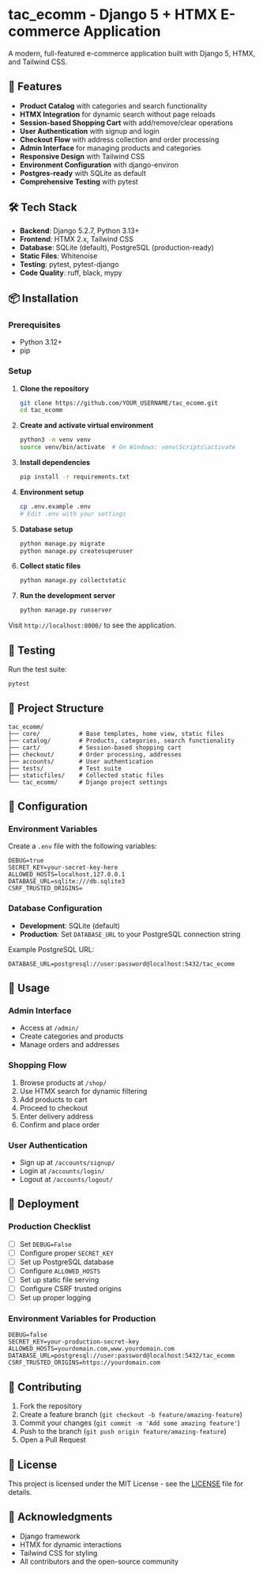 # tac_ecomm - Django 5 + HTMX E-commerce Application

A modern, full-featured e-commerce application built with Django 5, HTMX, and Tailwind CSS.

## 🚀 Features

- **Product Catalog** with categories and search functionality
- **HTMX Integration** for dynamic search without page reloads
- **Session-based Shopping Cart** with add/remove/clear operations
- **User Authentication** with signup and login
- **Checkout Flow** with address collection and order processing
- **Admin Interface** for managing products and categories
- **Responsive Design** with Tailwind CSS
- **Environment Configuration** with django-environ
- **Postgres-ready** with SQLite as default
- **Comprehensive Testing** with pytest

## 🛠 Tech Stack

- **Backend**: Django 5.2.7, Python 3.13+
- **Frontend**: HTMX 2.x, Tailwind CSS
- **Database**: SQLite (default), PostgreSQL (production-ready)
- **Static Files**: Whitenoise
- **Testing**: pytest, pytest-django
- **Code Quality**: ruff, black, mypy

## 📦 Installation

### Prerequisites
- Python 3.12+
- pip

### Setup

1. **Clone the repository**
   ```bash
   git clone https://github.com/YOUR_USERNAME/tac_ecomm.git
   cd tac_ecomm
   ```

2. **Create and activate virtual environment**
   ```bash
   python3 -m venv venv
   source venv/bin/activate  # On Windows: venv\Scripts\activate
   ```

3. **Install dependencies**
   ```bash
   pip install -r requirements.txt
   ```

4. **Environment setup**
   ```bash
   cp .env.example .env
   # Edit .env with your settings
   ```

5. **Database setup**
   ```bash
   python manage.py migrate
   python manage.py createsuperuser
   ```

6. **Collect static files**
   ```bash
   python manage.py collectstatic
   ```

7. **Run the development server**
   ```bash
   python manage.py runserver
   ```

Visit `http://localhost:8000/` to see the application.

## 🧪 Testing

Run the test suite:
```bash
pytest
```

## 📁 Project Structure

```
tac_ecomm/
├── core/           # Base templates, home view, static files
├── catalog/        # Products, categories, search functionality
├── cart/           # Session-based shopping cart
├── checkout/       # Order processing, addresses
├── accounts/       # User authentication
├── tests/          # Test suite
├── staticfiles/    # Collected static files
└── tac_ecomm/      # Django project settings
```

## 🔧 Configuration

### Environment Variables

Create a `.env` file with the following variables:

```env
DEBUG=true
SECRET_KEY=your-secret-key-here
ALLOWED_HOSTS=localhost,127.0.0.1
DATABASE_URL=sqlite:///db.sqlite3
CSRF_TRUSTED_ORIGINS=
```

### Database Configuration

- **Development**: SQLite (default)
- **Production**: Set `DATABASE_URL` to your PostgreSQL connection string

Example PostgreSQL URL:
```
DATABASE_URL=postgresql://user:password@localhost:5432/tac_ecomm
```

## 🎯 Usage

### Admin Interface
- Access at `/admin/`
- Create categories and products
- Manage orders and addresses

### Shopping Flow
1. Browse products at `/shop/`
2. Use HTMX search for dynamic filtering
3. Add products to cart
4. Proceed to checkout
5. Enter delivery address
6. Confirm and place order

### User Authentication
- Sign up at `/accounts/signup/`
- Login at `/accounts/login/`
- Logout at `/accounts/logout/`

## 🚀 Deployment

### Production Checklist
- [ ] Set `DEBUG=False`
- [ ] Configure proper `SECRET_KEY`
- [ ] Set up PostgreSQL database
- [ ] Configure `ALLOWED_HOSTS`
- [ ] Set up static file serving
- [ ] Configure CSRF trusted origins
- [ ] Set up proper logging

### Environment Variables for Production
```env
DEBUG=false
SECRET_KEY=your-production-secret-key
ALLOWED_HOSTS=yourdomain.com,www.yourdomain.com
DATABASE_URL=postgresql://user:password@localhost:5432/tac_ecomm
CSRF_TRUSTED_ORIGINS=https://yourdomain.com
```

## 🤝 Contributing

1. Fork the repository
2. Create a feature branch (`git checkout -b feature/amazing-feature`)
3. Commit your changes (`git commit -m 'Add some amazing feature'`)
4. Push to the branch (`git push origin feature/amazing-feature`)
5. Open a Pull Request

## 📝 License

This project is licensed under the MIT License - see the [LICENSE](LICENSE) file for details.

## 🙏 Acknowledgments

- Django framework
- HTMX for dynamic interactions
- Tailwind CSS for styling
- All contributors and the open-source community
